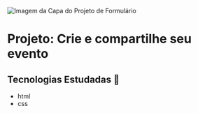 ![Imagem da Capa do Projeto de Formulário](https://i.imgur.com/iYdBrl6.png)
# Projeto: Crie e compartilhe seu evento
## Tecnologias Estudadas 🚀
- html 
- css